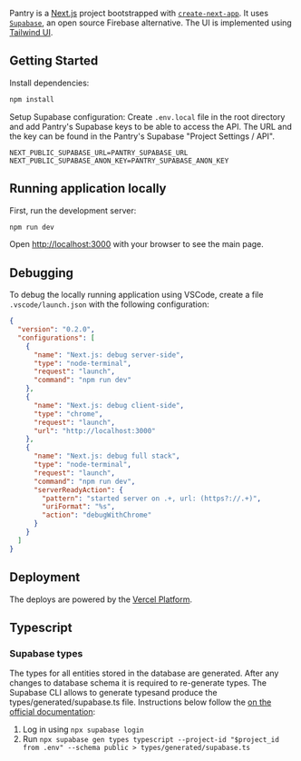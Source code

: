 Pantry is a [Next.js](https://nextjs.org/) project bootstrapped with [`create-next-app`](https://github.com/vercel/next.js/tree/canary/packages/create-next-app). It uses [`Supabase`](https://supabase.com/), an open source Firebase alternative. The UI is implemented using [Tailwind UI](https://tailwindui.com/).

## Getting Started

Install dependencies:

```bash
npm install
```

Setup Supabase configuration:
Create `.env.local` file in the root directory and add Pantry's Supabase keys to be able to access the API. The URL and the key can be found in the Pantry's Supabase "Project Settings / API".

```
NEXT_PUBLIC_SUPABASE_URL=PANTRY_SUPABASE_URL
NEXT_PUBLIC_SUPABASE_ANON_KEY=PANTRY_SUPABASE_ANON_KEY
```

## Running application locally

First, run the development server:

```bash
npm run dev

```

Open [http://localhost:3000](http://localhost:3000) with your browser to see the main page.

## Debugging

To debug the locally running application using VSCode, create a file `.vscode/launch.json` with the following configuration:

```json
{
  "version": "0.2.0",
  "configurations": [
    {
      "name": "Next.js: debug server-side",
      "type": "node-terminal",
      "request": "launch",
      "command": "npm run dev"
    },
    {
      "name": "Next.js: debug client-side",
      "type": "chrome",
      "request": "launch",
      "url": "http://localhost:3000"
    },
    {
      "name": "Next.js: debug full stack",
      "type": "node-terminal",
      "request": "launch",
      "command": "npm run dev",
      "serverReadyAction": {
        "pattern": "started server on .+, url: (https?://.+)",
        "uriFormat": "%s",
        "action": "debugWithChrome"
      }
    }
  ]
}
```

## Deployment

The deploys are powered by the [Vercel Platform](https://vercel.com/new?utm_medium=default-template&filter=next.js&utm_source=create-next-app&utm_campaign=create-next-app-readme).

## Typescript

### Supabase types

The types for all entities stored in the database are generated. After any changes to database schema it is required to re-generate types. The Supabase CLI allows to generate typesand produce the types/generated/supabase.ts file. Instructions below follow the [on the official documentation](https://supabase.com/docs/guides/api/rest/generating-types):

1. Log in using `npx supabase login`
2. Run `npx supabase gen types typescript --project-id "$project_id from .env" --schema public > types/generated/supabase.ts`
